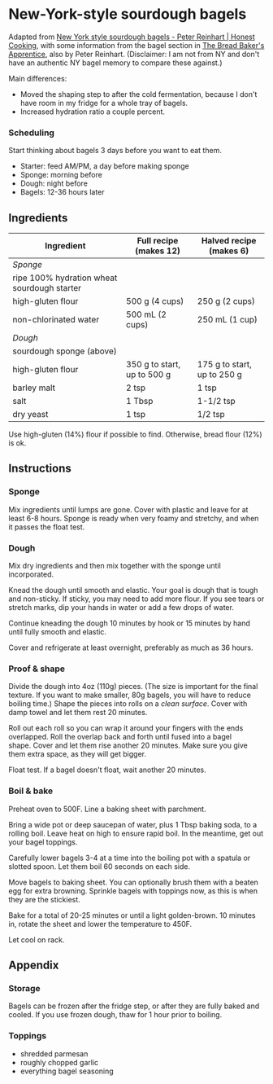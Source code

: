 # New-York-style sourdough bagels

Adapted from [New York style sourdough bagels - Peter Reinhart | Honest Cooking](http://honestcooking.com/peter-reinharts-new-york-style-bagels-wild-sourdough/), with some information from the bagel section in [The Bread Baker's Apprentice](https://www.amazon.com/Bread-Bakers-Apprentice-15th-Anniversary/dp/1607748657/), also by Peter Reinhart. (Disclaimer: I am not from NY and don't have an authentic NY bagel memory to compare these against.)

Main differences:
- Moved the shaping step to after the cold fermentation, because I don't have room in my fridge for a whole tray of bagels.
- Increased hydration ratio a couple percent.

### Scheduling

Start thinking about bagels 3 days before you want to eat them.

- Starter: feed AM/PM, a day before making sponge
- Sponge: morning before
- Dough: night before
- Bagels: 12-36 hours later

## Ingredients

| **Ingredient** | **Full recipe** (makes 12) | **Halved recipe** (makes 6) |
| ----------- | ----------- | ----------- |
| *Sponge* | | |
| ripe 100% hydration wheat sourdough starter | | |
| high-gluten flour | 500 g (4 cups) | 250 g (2 cups) |
| non-chlorinated water | 500 mL (2 cups) | 250 mL (1 cup) |
| *Dough* | | |
| sourdough sponge (above) | | |
| high-gluten flour | 350 g to start, up to 500 g | 175 g to start, up to 250 g |
| barley malt | 2 tsp | 1 tsp |
| salt | 1 Tbsp | 1-1/2 tsp |
| dry yeast | 1 tsp | 1/2 tsp |

Use high-gluten (14%) flour if possible to find. Otherwise, bread flour (12%) is ok.

## Instructions

### Sponge

Mix ingredients until lumps are gone. Cover with plastic and leave for at least 6-8 hours. Sponge is ready when very foamy and stretchy, and when it passes the float test.

### Dough

Mix dry ingredients and then mix together with the sponge until incorporated.

Knead the dough until smooth and elastic. Your goal is dough that is tough and non-sticky. If sticky, you may need to add more flour. If you see tears or stretch marks, dip your hands in water or add a few drops of water.

Continue kneading the dough 10 minutes by hook or 15 minutes by hand until fully smooth and elastic.

Cover and refrigerate at least overnight, preferably as much as 36 hours.

### Proof & shape

Divide the dough into 4oz (110g) pieces. (The size is important for the final texture. If you want to make smaller, 80g bagels, you will have to reduce boiling time.) Shape the pieces into rolls on a *clean surface*. Cover with damp towel and let them rest 20 minutes.

Roll out each roll so you can wrap it around your fingers with the ends overlapped. Roll the overlap back and forth until fused into a bagel shape. Cover and let them rise another 20 minutes. Make sure you give them extra space, as they will get bigger.

Float test. If a bagel doesn't float, wait another 20 minutes.

### Boil & bake

Preheat oven to 500F. Line a baking sheet with parchment.

Bring a wide pot or deep saucepan of water, plus 1 Tbsp baking soda, to a rolling boil. Leave heat on high to ensure rapid boil. In the meantime, get out your bagel toppings.

Carefully lower bagels 3-4 at a time into the boiling pot with a spatula or slotted spoon. Let them boil 60 seconds on each side.

Move bagels to baking sheet. You can optionally brush them with a beaten egg for extra browning. Sprinkle bagels with toppings now, as this is when they are the stickiest.

Bake for a total of 20-25 minutes or until a light golden-brown. 10 minutes in, rotate the sheet and lower the temperature to 450F.

Let cool on rack.

## Appendix

### Storage

Bagels can be frozen after the fridge step, or after they are fully baked and cooled. If you use frozen dough, thaw for 1 hour prior to boiling.

### Toppings
- shredded parmesan
- roughly chopped garlic
- everything bagel seasoning
